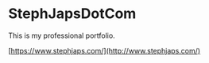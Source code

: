 # StephJapsDotCom

This is my professional portfolio.

[https://www.stephjaps.com/](http://www.stephjaps.com/)
